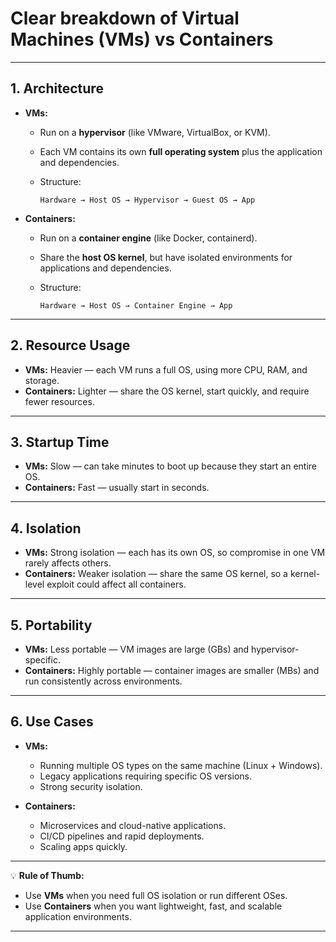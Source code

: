 # Clear breakdown of **Virtual Machines (VMs)** vs **Containers**

---

## **1. Architecture**

* **VMs:**

  * Run on a **hypervisor** (like VMware, VirtualBox, or KVM).
  * Each VM contains its own **full operating system** plus the application and dependencies.
  * Structure:

    ```
    Hardware → Host OS → Hypervisor → Guest OS → App
    ```
* **Containers:**

  * Run on a **container engine** (like Docker, containerd).
  * Share the **host OS kernel**, but have isolated environments for applications and dependencies.
  * Structure:

    ```
    Hardware → Host OS → Container Engine → App
    ```

---

## **2. Resource Usage**

* **VMs:** Heavier — each VM runs a full OS, using more CPU, RAM, and storage.
* **Containers:** Lighter — share the OS kernel, start quickly, and require fewer resources.

---

## **3. Startup Time**

* **VMs:** Slow — can take minutes to boot up because they start an entire OS.
* **Containers:** Fast — usually start in seconds.

---

## **4. Isolation**

* **VMs:** Strong isolation — each has its own OS, so compromise in one VM rarely affects others.
* **Containers:** Weaker isolation — share the same OS kernel, so a kernel-level exploit could affect all containers.

---

## **5. Portability**

* **VMs:** Less portable — VM images are large (GBs) and hypervisor-specific.
* **Containers:** Highly portable — container images are smaller (MBs) and run consistently across environments.

---

## **6. Use Cases**

* **VMs:**

  * Running multiple OS types on the same machine (Linux + Windows).
  * Legacy applications requiring specific OS versions.
  * Strong security isolation.
* **Containers:**

  * Microservices and cloud-native applications.
  * CI/CD pipelines and rapid deployments.
  * Scaling apps quickly.

---

💡 **Rule of Thumb:**

* Use **VMs** when you need full OS isolation or run different OSes.
* Use **Containers** when you want lightweight, fast, and scalable application environments.

---
